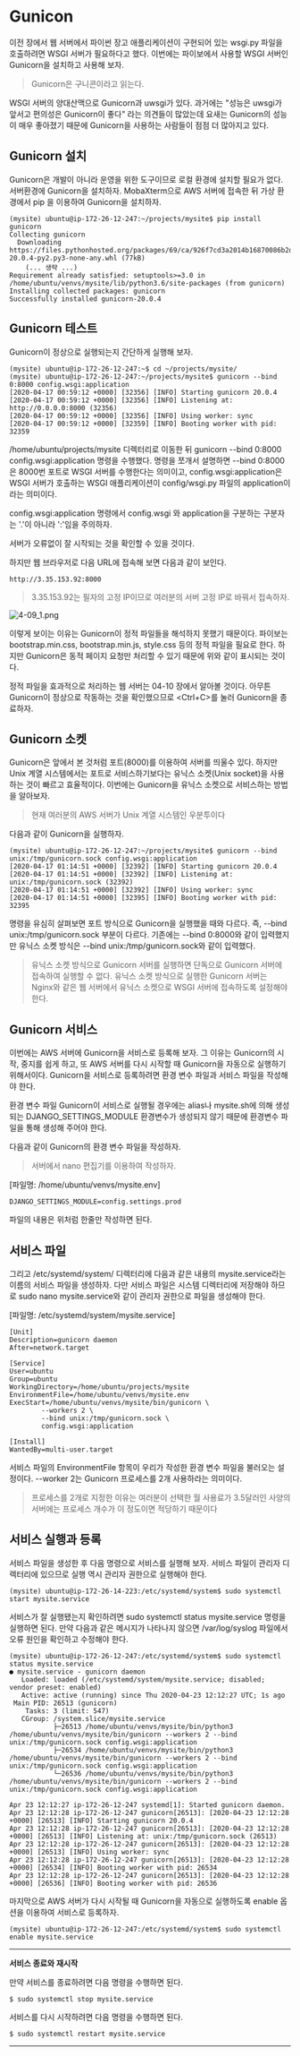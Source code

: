 <!-- -
![](https://github.com/hyeonDD/jump_to_django/blob/main/4_Part/4_9_Part/django.png)
-->
# Gunicon
이전 장에서 웹 서버에서 파이썬 장고 애플리케이션이 구현되어 있는 wsgi.py 파일을 호출하려면 WSGI 서버가 필요하다고 했다. 이번에는 파이보에서 사용할 WSGI 서버인 Gunicorn을 설치하고 사용해 보자.

> Gunicorn은 구니콘이라고 읽는다.

WSGI 서버의 양대산맥으로 Gunicorn과 uwsgi가 있다. 과거에는 "성능은 uwsgi가 앞서고 편의성은 Gunicorn이 좋다" 라는 의견들이 많았는데 요새는 Gunicorn의 성능이 매우 좋아졌기 때문에 Gunicorn을 사용하는 사람들이 점점 더 많아지고 있다.

## Gunicorn 설치
Gunicorn은 개발이 아니라 운영을 위한 도구이므로 로컬 환경에 설치할 필요가 없다. 서버환경에 Gunicorn을 설치하자. MobaXterm으로 AWS 서버에 접속한 뒤 가상 환경에서 pip 을 이용하여 Gunicorn을 설치하자.
```
(mysite) ubuntu@ip-172-26-12-247:~/projects/mysite$ pip install gunicorn
Collecting gunicorn
  Downloading https://files.pythonhosted.org/packages/69/ca/926f7cd3a2014b16870086b2d0fdc84a9e49473c68a8dff8b57f7c156f43/gunicorn-20.0.4-py2.py3-none-any.whl (77kB)
    (... 생략 ...)
Requirement already satisfied: setuptools>=3.0 in /home/ubuntu/venvs/mysite/lib/python3.6/site-packages (from gunicorn)
Installing collected packages: gunicorn
Successfully installed gunicorn-20.0.4
```

## Gunicorn 테스트
Gunicorn이 정상으로 실행되는지 간단하게 실행해 보자.

```
(mysite) ubuntu@ip-172-26-12-247:~$ cd ~/projects/mysite/
(mysite) ubuntu@ip-172-26-12-247:~/projects/mysite$ gunicorn --bind 0:8000 config.wsgi:application
[2020-04-17 00:59:12 +0000] [32356] [INFO] Starting gunicorn 20.0.4
[2020-04-17 00:59:12 +0000] [32356] [INFO] Listening at: http://0.0.0.0:8000 (32356)
[2020-04-17 00:59:12 +0000] [32356] [INFO] Using worker: sync
[2020-04-17 00:59:12 +0000] [32359] [INFO] Booting worker with pid: 32359
```
/home/ubuntu/projects/mysite 디렉터리로 이동한 뒤 gunicorn --bind 0:8000 config.wsgi:application 명령을 수행했다. 명령을 쪼개서 설명하면 --bind 0:8000은 8000번 포트로 WSGI 서버를 수행한다는 의미이고, config.wsgi:application은 WSGI 서버가 호출하는 WSGI 애플리케이션이 config/wsgi.py 파일의 application이라는 의미이다.

config.wsgi:application 명령에서 config.wsgi 와 application을 구분하는 구분자는 '.'이 아니라 ':'임을 주의하자.

서버가 오류없이 잘 시작되는 것을 확인할 수 있을 것이다.

하지만 웹 브라우저로 다음 URL에 접속해 보면 다음과 같이 보인다.
```
http://3.35.153.92:8000
```
> 3.35.153.92는 필자의 고정 IP이므로 여러분의 서버 고정 IP로 바꿔서 접속하자.

![4-09_1.png](https://github.com/hyeonDD/jump_to_django/blob/main/4_Part/4_9_Part/4-09_1.png)

이렇게 보이는 이유는 Gunicorn이 정적 파일들을 해석하지 못했기 때문이다. 파이보는 bootstrap.min.css, bootstrap.min.js, style.css 등의 정적 파일을 필요로 한다. 하지만 Gunicorn은 동적 페이지 요청만 처리할 수 있기 때문에 위와 같이 표시되는 것이다.

정적 파일을 효과적으로 처리하는 웹 서버는 04-10 장에서 알아볼 것이다. 아무튼 Gunicorn이 정상으로 작동하는 것을 확인했으므로 <Ctrl+C>를 눌러 Gunicorn을 종료하자.

## Gunicorn 소켓
Gunicorn은 앞에서 본 것처럼 포트(8000)를 이용하여 서버를 띄울수 있다. 하지만 Unix 계열 시스템에서는 포트로 서비스하기보다는 유닉스 소켓(Unix socket)을 사용하는 것이 빠르고 효율적이다. 이번에는 Gunicorn을 유닉스 소켓으로 서비스하는 방법을 알아보자.

> 현재 여러분의 AWS 서버가 Unix 계열 시스템인 우분투이다

다음과 같이 Gunicorn을 실행하자.
```
(mysite) ubuntu@ip-172-26-12-247:~/projects/mysite$ gunicorn --bind unix:/tmp/gunicorn.sock config.wsgi:application
[2020-04-17 01:14:51 +0000] [32392] [INFO] Starting gunicorn 20.0.4
[2020-04-17 01:14:51 +0000] [32392] [INFO] Listening at: unix:/tmp/gunicorn.sock (32392)
[2020-04-17 01:14:51 +0000] [32392] [INFO] Using worker: sync
[2020-04-17 01:14:51 +0000] [32395] [INFO] Booting worker with pid: 32395
```
명령을 유심히 살펴보면 포트 방식으로 Gunicorn을 실행했을 때와 다르다. 즉, --bind unix:/tmp/gunicorn.sock 부분이 다르다. 기존에는 --bind 0:8000와 같이 입력했지만 유닉스 소켓 방식은 --bind unix:/tmp/gunicorn.sock와 같이 입력했다.

> 유닉스 소켓 방식으로 Gunicorn 서버를 실행하면 단독으로 Gunicorn 서버에 접속하여 실행할 수 없다. 유닉스 소켓 방식으로 실행한 Gunicorn 서버는 Nginx와 같은 웹 서버에서 유닉스 소켓으로 WSGI 서버에 접속하도록 설정해야 한다.

## Gunicorn 서비스
이번에는 AWS 서버에 Gunicorn을 서비스로 등록해 보자. 그 이유는 Gunicorn의 시작, 중지를 쉽게 하고, 또 AWS 서버를 다시 시작할 때 Gunicorn을 자동으로 실행하기 위해서이다. Gunicorn을 서비스로 등록하려면 환경 변수 파일과 서비스 파일을 작성해야 한다.

환경 변수 파일
Gunicorn이 서비스로 실행될 경우에는 alias나 mysite.sh에 의해 생성되는 DJANGO_SETTINGS_MODULE 환경변수가 생성되지 않기 때문에 환경변수 파일을 통해 생성해 주어야 한다.

다음과 같이 Gunicorn의 환경 변수 파일을 작성하자.

> 서버에서 nano 편집기를 이용하여 작성하자.

[파일명: /home/ubuntu/venvs/mysite.env]

```
DJANGO_SETTINGS_MODULE=config.settings.prod
```

파일의 내용은 위처럼 한줄만 작성하면 된다.

## 서비스 파일
그리고 /etc/systemd/system/ 디렉터리에 다음과 같은 내용의 mysite.service라는 이름의 서비스 파일을 생성하자. 다만 서비스 파일은 시스템 디렉터리에 저장해야 하므로 sudo nano mysite.service와 같이 관리자 권한으로 파일을 생성해야 한다.

[파일명: /etc/systemd/system/mysite.service]

```
[Unit]
Description=gunicorn daemon
After=network.target

[Service]
User=ubuntu
Group=ubuntu
WorkingDirectory=/home/ubuntu/projects/mysite
EnvironmentFile=/home/ubuntu/venvs/mysite.env
ExecStart=/home/ubuntu/venvs/mysite/bin/gunicorn \
        --workers 2 \
        --bind unix:/tmp/gunicorn.sock \
        config.wsgi:application

[Install]
WantedBy=multi-user.target
```
서비스 파일의 EnvironmentFile 항목이 우리가 작성한 환경 변수 파일을 불러오는 설정이다. --worker 2는 Gunicorn 프로세스를 2개 사용하라는 의미이다.

> 프로세스를 2개로 지정한 이유는 여러분이 선택한 월 사용료가 3.5달러인 사양의 서버에는 프로세스 개수가 이 정도이면 적당하기 때문이다

## 서비스 실행과 등록
서비스 파일을 생성한 후 다음 명령으로 서비스를 실행해 보자. 서비스 파일이 관리자 디렉터리에 있으므로 실행 역시 관리자 권한으로 실행해야 한다.
```
(mysite) ubuntu@ip-172-26-14-223:/etc/systemd/system$ sudo systemctl start mysite.service
```
서비스가 잘 실행됐는지 확인하려면 sudo systemctl status mysite.service 명령을 실행하면 된다. 만약 다음과 같은 메시지가 나타나지 않으면 /var/log/syslog 파일에서 오류 원인을 확인하고 수정해야 한다.
```
(mysite) ubuntu@ip-172-26-12-247:/etc/systemd/system$ sudo systemctl status mysite.service
● mysite.service - gunicorn daemon
   Loaded: loaded (/etc/systemd/system/mysite.service; disabled; vendor preset: enabled)
   Active: active (running) since Thu 2020-04-23 12:12:27 UTC; 1s ago
 Main PID: 26513 (gunicorn)
    Tasks: 3 (limit: 547)
   CGroup: /system.slice/mysite.service
           ├─26513 /home/ubuntu/venvs/mysite/bin/python3 /home/ubuntu/venvs/mysite/bin/gunicorn --workers 2 --bind unix:/tmp/gunicorn.sock config.wsgi:application
           ├─26534 /home/ubuntu/venvs/mysite/bin/python3 /home/ubuntu/venvs/mysite/bin/gunicorn --workers 2 --bind unix:/tmp/gunicorn.sock config.wsgi:application
           └─26536 /home/ubuntu/venvs/mysite/bin/python3 /home/ubuntu/venvs/mysite/bin/gunicorn --workers 2 --bind unix:/tmp/gunicorn.sock config.wsgi:application

Apr 23 12:12:27 ip-172-26-12-247 systemd[1]: Started gunicorn daemon.
Apr 23 12:12:28 ip-172-26-12-247 gunicorn[26513]: [2020-04-23 12:12:28 +0000] [26513] [INFO] Starting gunicorn 20.0.4
Apr 23 12:12:28 ip-172-26-12-247 gunicorn[26513]: [2020-04-23 12:12:28 +0000] [26513] [INFO] Listening at: unix:/tmp/gunicorn.sock (26513)
Apr 23 12:12:28 ip-172-26-12-247 gunicorn[26513]: [2020-04-23 12:12:28 +0000] [26513] [INFO] Using worker: sync
Apr 23 12:12:28 ip-172-26-12-247 gunicorn[26513]: [2020-04-23 12:12:28 +0000] [26534] [INFO] Booting worker with pid: 26534
Apr 23 12:12:28 ip-172-26-12-247 gunicorn[26513]: [2020-04-23 12:12:28 +0000] [26536] [INFO] Booting worker with pid: 26536
```
마지막으로 AWS 서버가 다시 시작될 때 Gunicorn을 자동으로 실행하도록 enable 옵션을 이용하여 서비스로 등록하자.
```
(mysite) ubuntu@ip-172-26-12-247:/etc/systemd/system$ sudo systemctl enable mysite.service
```

---

**서비스 종료와 재시작**

만약 서비스를 종료하려면 다음 명령을 수행하면 된다.
```
$ sudo systemctl stop mysite.service
```
서비스를 다시 시작하려면 다음 명령을 수행하면 된다.
```
$ sudo systemctl restart mysite.service
```

---